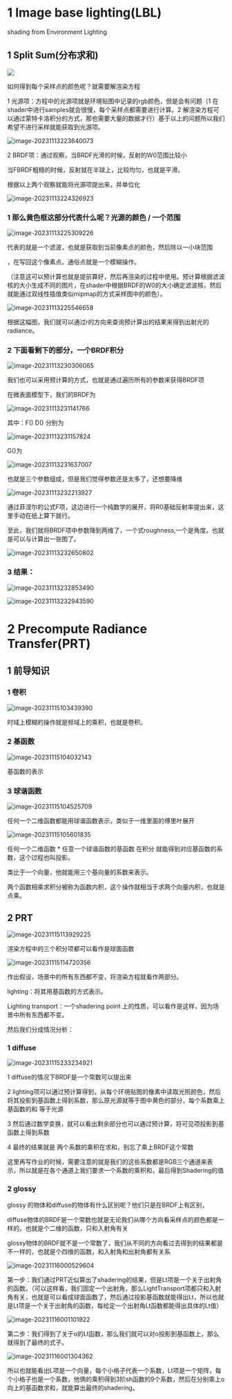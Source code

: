 #  1 Image base lighting(LBL)

shading from Environment Lighting

## 1 Split Sum(分布求和)

![](F:\learn\games202homework\hw2\image\image-20231113222940203.png)

如何得到每个采样点的颜色呢？就需要解渲染方程

1 光源项：方程中的光源项就是环境贴图中记录的rgb颜色，但是会有问题（1 在shader中进行samples就会很慢，每个采样点都需要进行计算。2 解渲染方程可以通过蒙特卡洛积分的方式，那也需要大量的数据才行）基于以上的问题所以我们希望不进行采样就能获取到光源项。

![image-20231113223640073](F:\learn\games202homework\hw2\image\image-20231113223640073.png)

2 BRDF项：通过观察，当BRDF光滑的时候，反射的W0范围比较小

当FBRDF粗糙的时候，反射就在半球上，比较均匀，也就是平滑。

根据以上两个观察就能将光源项提出来，并单位化

![image-20231113224326923](F:\learn\games202homework\hw2\image\image-20231113224326923.png)

### 1 那么黄色框这部分代表什么呢？光源的颜色 / 一个范围

![image-20231113225309226](F:\learn\games202homework\hw2\image\image-20231113225309226.png)

代表的就是一个滤波，也就是获取到当前像素点的颜色，然后除以一小块范围

，在写回这个像素点。通俗点就是一个模糊操作。

（注意这可以预计算也就是提前算好，然后再渲染的过程中使用。预计算根据滤波核的大小生成不同的图片，在shader中根据BRDF的W0的大小确定滤波核，然后就能通过双线性插值类似mipmap的方式采样图中的颜色）。

![image-20231113225546658](F:\learn\games202homework\hw2\image\image-20231113225546658.png)

根据这幅图，我们就可以通过r的方向来查询预计算出的结果来得到出射光的radiance。

### 2 下面看剩下的部分，一个BRDF积分

![image-20231113230306065](F:\learn\games202homework\hw2\image\image-20231113230306065.png)

我们也可以采用预计算的方式，也就是通过遍历所有的参数来获得BRDF项

在微表面模型下，我们的BRDF为

![image-20231113231141766](F:\learn\games202homework\hw2\image\image-20231113231141766.png)

其中：F() D() 分别为

![image-20231113231157824](F:\learn\games202homework\hw2\image\image-20231113231157824.png)

G()为

![image-20231113231637007](F:\learn\games202homework\hw2\image\image-20231113231637007.png)

也就是三个参数组成，但是我们觉得参数还是太多了，还想要降维

![image-20231113232213927](F:\learn\games202homework\hw2\image\image-20231113232213927.png)

通过菲涅尔的公式F项，这边进行一个纯数学的展开，将R0基础反射率提出来，这里手动在纸上算下就行。

至此，我们就将BRDF项中参数降到两维了，一个式roughness,一个是角度。也就是可以与计算出一张图了。

![image-20231113232650802](F:\learn\games202homework\hw2\image\image-20231113232650802.png)

### 3 结果：

![image-20231113232853490](F:\learn\games202homework\hw2\image\image-20231113232853490.png)

![image-20231113232943590](F:\learn\games202homework\hw2\image\image-20231113232943590.png)

# 2 Precompute Radiance Transfer(PRT)

## 1 前导知识

### 1 卷积

![image-20231115103439390](F:\learn\games202homework\hw2\image\image-20231115103439390.png)

时域上模糊的操作就是频域上的乘积，也就是卷积。

### 2 基函数

![image-20231115104032143](F:\learn\games202homework\hw2\image\image-20231115104032143.png)

基函数的表示

### 3 球谐函数

![image-20231115104525709](F:\learn\games202homework\hw2\image\image-20231115104525709.png)

任何一个二维函数都能用球谐函数表示，类似于一维里面的傅里叶展开

![image-20231115105601835](F:\learn\games202homework\hw2\image\image-20231115105601835.png)

任何一个二维函数 * 任意一个球谐函数的基函数 在积分 就能得到对应基函数的系数，这个过程也叫投影。

类比于一个向量，他就能用三个基向量的系数来表示。

两个函数相乘求积分被称为函数内积，这个操作就相当于求两个向量内积，也就是点乘。

## 2 PRT

![image-20231115113929225](F:\learn\games202homework\hw2\image\image-20231115113929225.png)

渲染方程中的三个积分项都可以看作是球面函数 

![image-20231115114720356](F:\learn\games202homework\hw2\image\image-20231115114720356.png)

作出假设，场景中的所有东西都不变，将渲染方程就看作两部分。

lighting：将其用基函数的方式表示。

Lighting transport：一个shadering point 上的性质，可以看作是这样，因为场景中所有东西都不变。

然后我们分成情况分析：

### 1 diffuse 

![image-20231115233234921](F:\learn\games202homework\hw2\image\image-20231115233234921.png)

1 diffuse的情况下BRDF是一个常数可以提出来

2 lighting项可以通过预计算得到，从每个环境贴图的像素中读取光照颜色，然后将其投影到基函数上得到系数，那么原光源就等于图中黄色的部分，每个系数乘上基函数的和 等于光源

3 然后通过数学变换，就可以看出剩余部分也可以通过预计算，将可见项投影到基函数上得到系数

4 最终的结果就是 两个系数的乘积在求和，别忘了乘上BRDF这个常数

这里再写作业的时候，需要注意的就是我们的这些系数都是RGB三个通道来表示，所以就是在各个通道上我们要求一个系数的乘积和，最后得到Shadering的值

### 2 glossy

glossy 的物体和diffuse的物体有什么区别呢？他们只是在BRDF上有区别，

diffuse物体的BRDF是一个常数也就是无论我们从哪个方向看采样点的颜色都是一样的，也就是个二维的函数，只和入射角有关

glossy物体的BRDF就不是一个常数了，我们从不同的方向看过去得到的结果都是不一样的，也就是个四维的函数，和入射角和出射角都有关系

![image-20231116000529604](F:\learn\games202homework\hw2\image\image-20231116000529604.png)

第一步：我们通过PRT近似算出了shadering的结果，但是Lt项是一个关于出射角的函数。（可以这样看，我们固定一个出射角，那么LightTransport项都只和入射角有关，也就是可以看成球面函数了，然后通过投影基函数就能得出Lt，所以也就是Lt项是一个关于出射角的函数，每给定一个出射角Lt函数都能得出具体的Lt值）

![image-20231116001101922](F:\learn\games202homework\hw2\image\image-20231116001101922.png)

第二步：我们得到了关于o的Lt函数，那么我们就可以对o投影到基函数上，那么就得到了最终的式子。

![image-20231116001304362](F:\learn\games202homework\hw2\image\image-20231116001304362.png)

所以也就能看出L项是一个向量，每个小格子代表一个系数，Lt项是一个矩阵，每个小格子也是一个系数，他俩的乘积得到3阶sh函数的9个系数，然后在分别乘上o向上的基函数求和，就能算出最终的shadering。